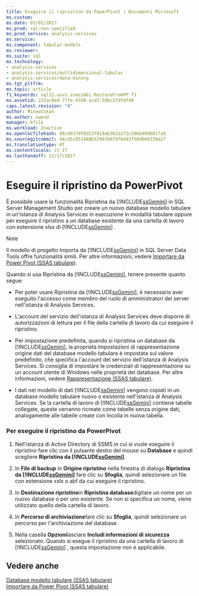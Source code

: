 ```yaml
---
title: Eseguire il ripristino da PowerPivot | Documenti Microsoft
ms.custom: 
ms.date: 03/01/2017
ms.prod: sql-non-specified
ms.prod_service: analysis-services
ms.service: 
ms.component: tabular-models
ms.reviewer: 
ms.suite: sql
ms.technology:
- analysis-services
- analysis-services/multidimensional-tabular
- analysis-services/data-mining
ms.tgt_pltfrm: 
ms.topic: article
f1_keywords: sql11.asvs.ssmsimbi.RestoreFromPP.f1
ms.assetid: 232ac8ed-77fe-47d8-acd3-59bc2fdfdf48
caps.latest.revision: "8"
author: Minewiskan
ms.author: owend
manager: kfile
ms.workload: Inactive
ms.openlocfilehash: 88cd0379f0d23f819ab362a273c58bb40db81fa9
ms.sourcegitcommit: 44cd5c651488b5296fb679f6d43f50d068339a27
ms.translationtype: HT
ms.contentlocale: it-IT
ms.lasthandoff: 11/17/2017
---
```

# <a name="restore-from-power-pivot"></a>Eseguire il ripristino da PowerPivot
  È possibile usare la funzionalità Ripristina da [!INCLUDE[ssGemini](../../includes/ssgemini-md.md)] in SQL Server Management Studio per creare un nuovo database modello tabulare in un'istanza di Analysis Services in esecuzione in modalità tabulare oppure per eseguire il ripristino a un database esistente da una cartella di lavoro con estensione xlsx di [!INCLUDE[ssGemini](../../includes/ssgemini-md.md)] .  
  
> [!NOTE]  
>  Il modello di progetto Importa da [!INCLUDE[ssGemini](../../includes/ssgemini-md.md)] in SQL Server Data Tools offre funzionalità simili. Per altre informazioni, vedere [Importare da Power Pivot &#40;SSAS tabulare&#41;](../../analysis-services/tabular-models/import-from-power-pivot-ssas-tabular.md).  
  
 Quando si usa Ripristina da [!INCLUDE[ssGemini](../../includes/ssgemini-md.md)], tenere presente quanto segue:  
  
-   Per poter usare Ripristina da [!INCLUDE[ssGemini](../../includes/ssgemini-md.md)], è necessario aver eseguito l'accesso come membro del ruolo di amministratori del server nell'istanza di Analysis Services.  
  
-   L'account del servizio dell'istanza di Analysis Services deve disporre di autorizzazioni di lettura per il file della cartella di lavoro da cui eseguire il ripristino.  
  
-   Per impostazione predefinita, quando si ripristina un database da [!INCLUDE[ssGemini](../../includes/ssgemini-md.md)], la proprietà Impostazioni di rappresentazione origine dati del database modello tabulare è impostata sul valore predefinito, che specifica l'account del servizio dell'istanza di Analysis Services. Si consiglia di impostare le credenziali di rappresentazione su un account utente di Windows nelle proprietà del database. Per altre informazioni, vedere [Rappresentazione &#40;SSAS tabulare&#41;](../../analysis-services/tabular-models/impersonation-ssas-tabular.md).  
  
-   I dati nel modello di dati [!INCLUDE[ssGemini](../../includes/ssgemini-md.md)] vengono copiati in un database modello tabulare nuovo o esistente nell'istanza di Analysis Services. Se la cartella di lavoro di [!INCLUDE[ssGemini](../../includes/ssgemini-md.md)] contiene tabelle collegate, queste verranno ricreate come tabelle senza origine dati, analogamente alle tabelle create con Incolla in nuova tabella.  
  
### <a name="to-restore-from-power-pivot"></a>Per eseguire il ripristino da PowerPivot  
  
1.  Nell'istanza di Active Directory di SSMS in cui si vuole eseguire il ripristino fare clic con il pulsante destro del mouse su **Database** e quindi scegliere **Ripristina da [!INCLUDE[ssGemini](../../includes/ssgemini-md.md)]**.  
  
2.  In **File di backup** in **Origine ripristino** nella finestra di dialogo **Ripristina da [!INCLUDE[ssGemini](../../includes/ssgemini-md.md)]** fare clic su **Sfoglia**, quindi selezionare un file con estensione xslx o abf da cui eseguire il ripristino.  
  
3.  In **Destinazione ripristino**in **Ripristina database**digitare un nome per un nuovo database o per uno esistente. Se non si specifica un nome, viene utilizzato quello della cartella di lavoro.  
  
4.  In **Percorso di archiviazione**fare clic su **Sfoglia**, quindi selezionare un percorso per l'archiviazione del database.  
  
5.  Nella casella **Opzioni**lasciare **Includi informazioni di sicurezza** selezionato. Quando si esegue il ripristino da una cartella di lavoro di [!INCLUDE[ssGemini](../../includes/ssgemini-md.md)] , questa impostazione non è applicabile.  
  
## <a name="see-also"></a>Vedere anche  
 [Database modello tabulare &#40;SSAS tabulare&#41;](../../analysis-services/tabular-models/tabular-model-databases-ssas-tabular.md)   
 [Importare da Power Pivot &#40;SSAS tabulare&#41;](../../analysis-services/tabular-models/import-from-power-pivot-ssas-tabular.md)  
  
  
